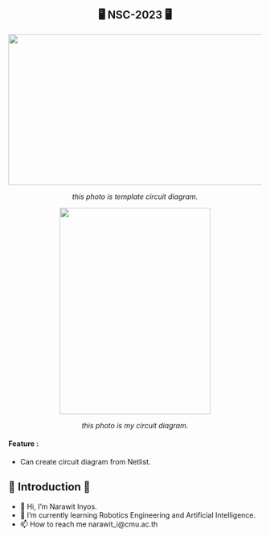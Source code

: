 <h2 align= "center">🖥️ NSC-2023 🖥️</h2>
<p align="center">
    <img width="600" height="300" src="https://media.discordapp.net/attachments/704271246556397638/1059488371472355349/image.png">
</p>
<p align="center">
    <i>this photo is template circuit diagram.</i>
</p>
<p align="center">
    <img width="300" height="410" src="https://media.discordapp.net/attachments/704271246556397638/1059488743364509817/cir.png">
</p>
<p align="center">
    <i>this photo is my circuit diagram.</i>
</p>
<h4>Feature :</h2>
<ul>
    <li>Can create circuit diagram from Netlist.</li>
</ul>
<h2>👏 Introduction 👏</h2>
<ul>
    <li>👋 Hi, I’m Narawit Inyos.</li>
    <li>🌱 I’m currently learning Robotics Engineering and Artificial Intelligence.</li>
    <li>📫 How to reach me narawit_i@cmu.ac.th</li>
</ul>
